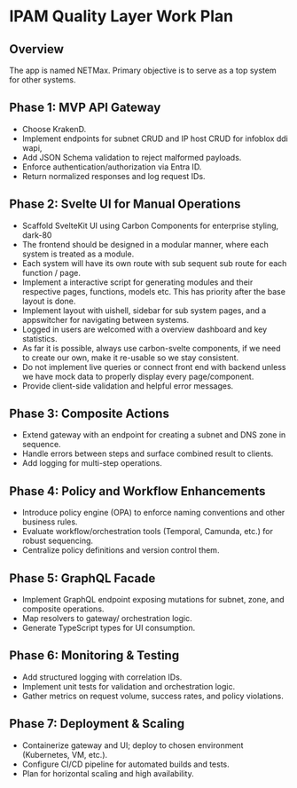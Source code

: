 # IPAM Quality Layer Work Plan
## Overview
The app is named NETMax.
Primary objective is to serve as a top system for other systems.

## Phase 1: MVP API Gateway
- Choose KrakenD.
- Implement endpoints for subnet CRUD and IP host CRUD for infoblox ddi wapi, 
- Add JSON Schema validation to reject malformed payloads.
- Enforce authentication/authorization via Entra ID.
- Return normalized responses and log request IDs.

## Phase 2: Svelte UI for Manual Operations
- Scaffold SvelteKit UI using Carbon Components for enterprise styling, dark-80
- The frontend should be designed in a modular manner, where each system is treated as a module.
- Each system will have its own route with sub sequent sub route for each function / page.
- Implement a interactive script for generating modules and their respective pages, functions, models etc. This has priority after the base layout is done.
- Implement layout with uishell, sidebar for sub system pages, and a appswitcher for navigating between systems.
- Logged in users are welcomed with a overview dashboard and key statistics.
- As far it is possible, always use carbon-svelte components, if we need to create our own, make it re-usable so we stay consistent.
- Do not implement live queries or connect front end with backend unless we have mock data to properly display every page/component.
- Provide client-side validation and helpful error messages.

## Phase 3: Composite Actions
- Extend gateway with an endpoint for creating a subnet and DNS zone in sequence.
- Handle errors between steps and surface combined result to clients.
- Add logging for multi-step operations.

## Phase 4: Policy and Workflow Enhancements
- Introduce policy engine (OPA) to enforce naming conventions and other business rules.
- Evaluate workflow/orchestration tools (Temporal, Camunda, etc.) for robust sequencing.
- Centralize policy definitions and version control them.

## Phase 5: GraphQL Facade
- Implement GraphQL endpoint exposing mutations for subnet, zone, and composite operations.
- Map resolvers to gateway/ orchestration logic.
- Generate TypeScript types for UI consumption.

## Phase 6: Monitoring & Testing
- Add structured logging with correlation IDs.
- Implement unit tests for validation and orchestration logic.
- Gather metrics on request volume, success rates, and policy violations.

## Phase 7: Deployment & Scaling
- Containerize gateway and UI; deploy to chosen environment (Kubernetes, VM, etc.).
- Configure CI/CD pipeline for automated builds and tests.
- Plan for horizontal scaling and high availability.

